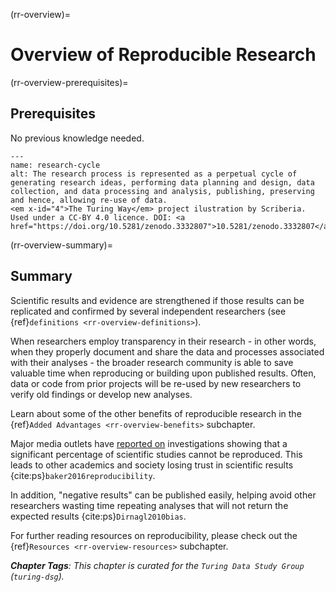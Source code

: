 (rr-overview)=
# Overview of Reproducible Research

(rr-overview-prerequisites)=
## Prerequisites

No previous knowledge needed.

```{figure} ../figures/research-cycle.*
---
name: research-cycle
alt: The research process is represented as a perpetual cycle of generating research ideas, performing data planning and design, data collection, and data processing and analysis, publishing, preserving and hence, allowing re-use of data. 
<em x-id="4">The Turing Way</em> project ilustration by Scriberia. Used under a CC-BY 4.0 licence. DOI: <a href="https://doi.org/10.5281/zenodo.3332807">10.5281/zenodo.3332807</a>.
```

(rr-overview-summary)=
## Summary

Scientific results and evidence are strengthened if those results can be replicated and confirmed by several independent researchers (see {ref}`definitions <rr-overview-definitions>`).

When researchers employ transparency in their research - in other words, when they properly document and share the data and processes associated with their analyses - the broader research community is able to save valuable time when reproducing or building upon published results. Often, data or code from prior projects will be re-used by new researchers to verify old findings or develop new analyses.

Learn about some of the other benefits of reproducible research in the {ref}`Added Advantages <rr-overview-benefits>` subchapter.

Major media outlets have [reported on](https://www.theguardian.com/science/2018/aug/27/attempt-to-replicate-major-social-scientific-findings-of-past-decade-fails) investigations showing that a significant percentage of scientific studies cannot be reproduced. This leads to other academics and society losing trust in scientific results {cite:ps}`baker2016reproducibility`.

In addition, "negative results" can be published easily, helping avoid other researchers wasting time repeating analyses that will not return the expected results {cite:ps}`Dirnagl2010bias`.

For further reading resources on reproducibility, please check out the {ref}`Resources <rr-overview-resources>` subchapter.

***Chapter Tags**: This chapter is curated for the `Turing Data Study Group` (`turing-dsg`).*
